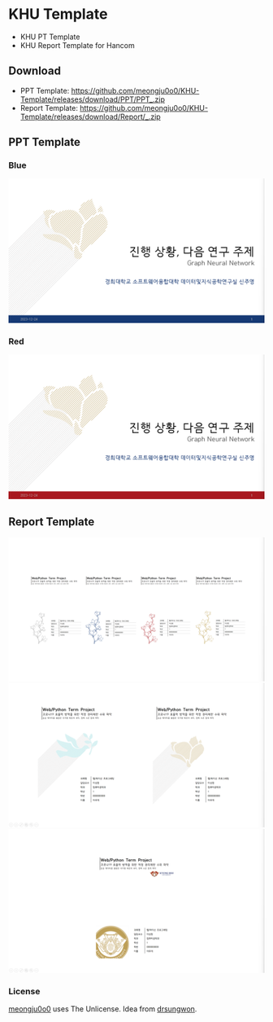 # KHU Template
- KHU PT Template
- KHU Report Template for Hancom

## Download
- PPT Template: https://github.com/meongju0o0/KHU-Template/releases/download/PPT/PPT_.zip
- Report Template: https://github.com/meongju0o0/KHU-Template/releases/download/Report/_.zip

## PPT Template
### Blue
![ppt_blue](./PPT_템플릿/blue.png)

### Red
![ppt_red](./PPT_템플릿/red.png)

## Report Template
![report_flower](./보고서_템플릿/flower.png)
![report_flower](./보고서_템플릿/line.png)
![report_flower](./보고서_템플릿/seal.png)

### License
[meongju0o0](https://github.com/meongju0o0) uses The Unlicense. Idea from [drsungwon](https://github.com/drsungwon).
